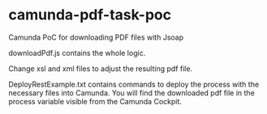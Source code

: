 # camunda-pdf-task-poc
Camunda PoC for downloading PDF files with Jsoap 

downloadPdf.js contains the whole logic.

Change xsl and xml files to adjust the resulting pdf file.

DeployRestExample.txt contains commands to deploy the process with the necessary files into Camunda.
You will find the downloaded pdf file in the process variable visible from the Camunda Cockpit.
